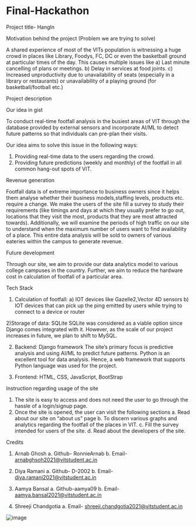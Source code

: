 # Final-Hackathon
Project title- HangIn 

Motivation behind the project (Problem we are trying to solve)

A shared experience of most of the VITs population is witnessing a huge crowd in places like Library, Foodys, FC, DC or even the basketball ground at particular times of the day. This causes multiple issues like 
a)	Last minute cancelling of plans or meetings.
b)	Delay in services at food joints. 
c)	Increased unproductivity due to unavailability of seats (especially in a library or restaurants) or unavailability of a playing ground (for basketball/football etc.)

Project description 

Our idea in gist 

To conduct real-time footfall analysis in the busiest areas of VIT through the database provided by external sensors and incorporate AI/ML to detect future patterns so that individuals can pre-plan their visits. 

Our idea aims to solve this issue in the following ways:
1)	Providing real-time data to the users regarding the crowd.
2)	Providing future predictions (weekly and monthly) of the footfall in all common hang-out spots of VIT. 


Revenue generation 

Footfall data is of extreme importance to business owners since it helps them analyse whether their business models,staffing levels, products etc. require a change. We make the users of the site fill a survey to study their requirements (like timings and days at which they usually prefer to go out, locations that they visit the most, products that they are most attracted towards). Additionally, we will examine the periods of high traffic on our site to understand when the maximum number of users want to find availability of a place. This entire data analysis will be sold to owners of various eateries within the campus to generate revenue. 


Future development

Through our site, we aim to provide our data analytics model to various college campuses in the country. 
Further, we aim to reduce the hardware cost in calculation of footfall of a particular area. 

Tech Stack

1)	Calculation of footfall: 
a) IOT devices like Gazelle2,Vector 4D sensors 
 b) IOT devices that can pick up the ping emitted by users while trying to connect to a device or router 

2)Storage of data: SQLite 
SQLite was considered as a viable option since Django comes integrated with it. However, as the scale of our project increases in future, we plan to shift to MySQL.

2)	Backend: Django framework 
The site’s primary focus is predictive analysis and using AI/ML to predict future patterns. Python is an excellent tool for data analysis. Hence, a web framework that supports Python language was used for the project. 

3)	Frontend: HTML, CSS, JavaScript, BootStrap


Instruction regarding usage of the site 

1.	The site is easy to access and does not need the user to go through the hassle of a login/signup page. 
2.	Once the site is opened, the user can visit the following sections
a.	Read about our site on “about us” page 
b.	To discern various graphs and analytics regarding the footfall of the places in VIT. 
c.	Fill the survey intended for users of the site. 
d.	Read about the developers of the site. 


Credits 

1.	Arnab Ghosh 
a.	Github- RonnieArnab 
b.	Email- arnabghsoh2021@vitstudent.ac.in

2.	Diya Ramani
a.	 Github- D-2002
b.	Email- diya.ramani2021@vitstudent.ac.in

3.	Aamya Bansal
a.	Github-aamya09
b.	Email- aamya.bansal2021@vitstudent.ac.in

4.	Shreeji Chandgotia 
a.	Email- shreeji.chandgotia2021@vitstudent.ac.in

![image](https://user-images.githubusercontent.com/96105086/183242939-5fd4482f-41cc-473d-bf91-54be37bfbb04.png)
